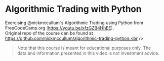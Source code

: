 # Algorithmic Trading with Python
Exercising @nickmccullum`s Algorithmic Trading using Python from FreeCodeCamp.org (https://youtu.be/xfzGZB4HhEE).<br />
Original repo of the course can be found at https://github.com/nickmccullum/algorithmic-trading-python.<br />
> Note that this course is meant for educational purposes only. The data and information presented in this video is not investment advice.
